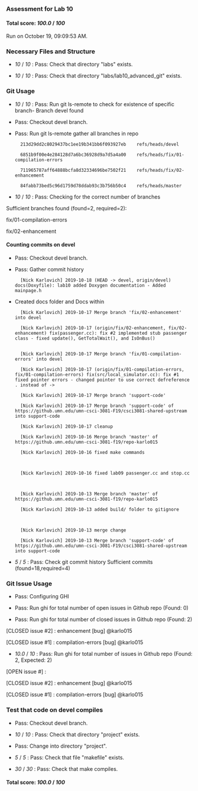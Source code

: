 ### Assessment for Lab 10

#### Total score: _100.0_ / _100_

Run on October 19, 09:09:53 AM.


### Necessary Files and Structure

+  _10_ / _10_ : Pass: Check that directory "labs" exists.

+  _10_ / _10_ : Pass: Check that directory "labs/lab10_advanced_git" exists.


### Git Usage

+  _10_ / _10_ : Pass: Run git ls-remote to check for existence of specific branch- Branch devel found

+ Pass: Checkout devel branch.



+ Pass: Run git ls-remote gather all branches in repo

		213d29dd2c8029437bc1ee19b341bb6f093927eb	refs/heads/devel

		6851b9f00e4e284128d7a6bc36928d9a7d5a4a00	refs/heads/fix/01-compilation-errors

		711965787aff64888bcfa8d32334696be7502f21	refs/heads/fix/02-enhancement

		84fabb73bed5c96d1759d78ddab93c3b756b50c4	refs/heads/master



+  _10_ / _10_ : Pass: Checking for the correct number of branches

Sufficient branches found (found=2, required=2):

fix/01-compilation-errors

fix/02-enhancement


#### Counting commits on devel

+ Pass: Checkout devel branch.



+ Pass: Gather commit history

		[Nick Karlovich] 2019-10-18 (HEAD -> devel, origin/devel) docs(Doxyfile): lab10 added Doxygen documentation - Added mainpage.h
- Created docs folder and Docs within


		[Nick Karlovich] 2019-10-17 Merge branch 'fix/02-enhancement' into devel 

		[Nick Karlovich] 2019-10-17 (origin/fix/02-enhancement, fix/02-enhancement) fix(passenger.cc): fix #2 implemented stub passenger class - fixed update(), GetTotalWait(), and IsOnBus()


		[Nick Karlovich] 2019-10-17 Merge branch 'fix/01-compilation-errors' into devel 

		[Nick Karlovich] 2019-10-17 (origin/fix/01-compilation-errors, fix/01-compilation-errors) fix(src/local_simulator.cc): fix #1 fixed pointer errors - changed pointer to use correct defreference . instead of -> 

		[Nick Karlovich] 2019-10-17 Merge branch 'support-code' 

		[Nick Karlovich] 2019-10-17 Merge branch 'support-code' of https://github.umn.edu/umn-csci-3081-F19/csci3081-shared-upstream into support-code 

		[Nick Karlovich] 2019-10-17 cleanup 

		[Nick Karlovich] 2019-10-16 Merge branch 'master' of https://github.umn.edu/umn-csci-3081-f19/repo-karlo015 

		[Nick Karlovich] 2019-10-16 fixed make commands 



		[Nick Karlovich] 2019-10-16 fixed lab09 passenger.cc and stop.cc 



		[Nick Karlovich] 2019-10-13 Merge branch 'master' of https://github.umn.edu/umn-csci-3081-f19/repo-karlo015 

		[Nick Karlovich] 2019-10-13 added build/ folder to gitignore 



		[Nick Karlovich] 2019-10-13 merge change 

		[Nick Karlovich] 2019-10-13 Merge branch 'support-code' of https://github.umn.edu/umn-csci-3081-F19/csci3081-shared-upstream into support-code 





















+  _5_ / _5_ : Pass: Check git commit history
Sufficient commits (found=18,required=4)


### Git Issue Usage

+ Pass: Configuring GHI

+ Pass: Run ghi for total number of open issues in Github repo (Found: 0)

+ Pass: Run ghi for total number of closed issues in Github repo (Found: 2)

[CLOSED issue #2] :  enhancement [bug] @karlo015

[CLOSED issue #1] :  compilation-errors [bug] @karlo015





+  _10.0_ / _10_ : Pass: Run ghi for total number of issues in Github repo (Found: 2, Expected: 2) 

 [OPEN issue #] : 

[CLOSED issue #2] :  enhancement [bug] @karlo015

[CLOSED issue #1] :  compilation-errors [bug] @karlo015

 




### Test that code on  devel compiles

+ Pass: Checkout devel branch.



+  _10_ / _10_ : Pass: Check that directory "project" exists.

+ Pass: Change into directory "project".

+  _5_ / _5_ : Pass: Check that file "makefile" exists.

+  _30_ / _30_ : Pass: Check that make compiles.



#### Total score: _100.0_ / _100_

